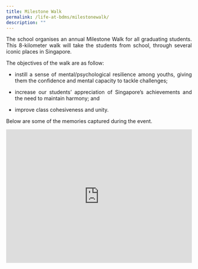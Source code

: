 ```yaml
---
title: Milestone Walk
permalink: /life-at-bdms/milestonewalk/
description: ""
---
```

<style>
.google-slides-container{ position: relative; width: 100%; padding-top: 72%; overflow: hidden; } .google-slides-container iframe{ position: absolute; top: 0; left: 0; width: 100%; height: 100%; }
</style>

<p style="text-align:justify">The school organises an annual Milestone Walk for all graduating students. This 8-kilometer walk will take the students from school, through several iconic places in Singapore.</p>

The objectives of the walk are as follow:
 
* <p style="text-align:justify">instill a sense of mental/psychological resilience among youths, giving them the confidence and mental capacity to tackle challenges;</p>
* <p style="text-align:justify">increase our students’ appreciation of Singapore’s achievements and the need to maintain harmony; and</p>
* improve class cohesiveness and unity.

<p style="text-align:justify">Below are some of the memories captured during the event.</p>

<div class="google-slides-container">
<iframe src="https://docs.google.com/presentation/d/e/2PACX-1vSuY8nDij2GhtP_-8VbAwS6o0Xx1GmdR8a5g5A6TR9n5p8hzuFD5f-vuDOJJutdFaQ2m_j1Vn2FUqxL/embed?start=true&loop=true&delayms=3000" frameborder="0" width="845" height="592" allowfullscreen="true" ></iframe>
	</div>